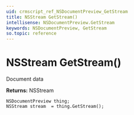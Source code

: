 ```yaml
---
uid: crmscript_ref_NSDocumentPreview_GetStream
title: NSStream GetStream()
intellisense: NSDocumentPreview.GetStream
keywords: NSDocumentPreview, GetStream
so.topic: reference
---
```


# NSStream GetStream()

Document data

**Returns:** NSStream

```crmscript
NSDocumentPreview thing;
NSStream stream  = thing.GetStream();
```

